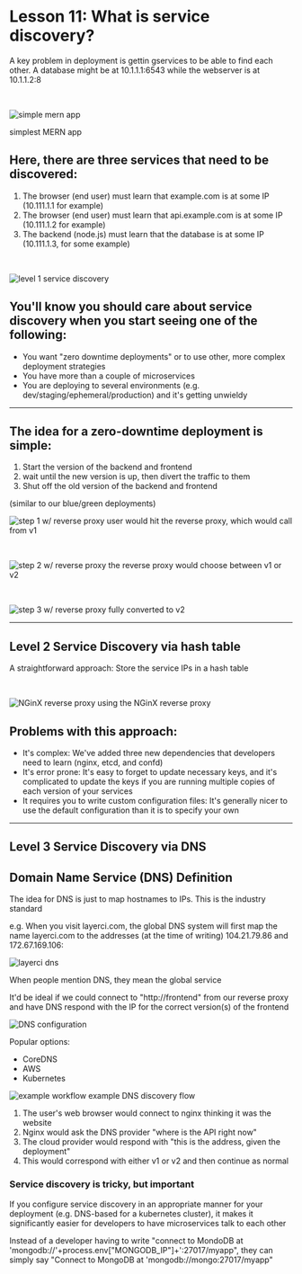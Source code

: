 # Lesson 11: What is service discovery?

A key problem in deployment is gettin gservices to be able to find each other. A database might be at 10.1.1.1:6543 while the webserver is at 10.1.1.2:8

<br>

![simple mern app](../resources/12.jpg)

simplest MERN app

## Here, there are three services that need to be discovered:
1) The browser (end user) must learn that example.com is at some IP (10.111.1.1 for example)
1) The browser (end user) must learn that api.example.com is at some IP (10.111.1.2 for example)
1) The backend (node.js) must learn that the database is at some IP (10.111.1.3, for some example)

<br>

![level 1 service discovery](../resources/13.jpg)

## You'll know you should care about service discovery when you start seeing one of the following:

- You want "zero downtime deployments" or to use other, more complex deployment strategies
- You have more than a couple of microservices
- You are deploying to several environments (e.g. dev/staging/ephemeral/production) and it's getting unwieldy

<hr>

## The idea for a zero-downtime deployment is simple: 
1) Start the version of the backend and frontend
1) wait until the new version is up, then divert the traffic to them
1) Shut off the old version of the backend and frontend

(similar to our blue/green deployments)

![step 1 w/ reverse proxy ](../resources/14.jpg)
user would hit the reverse proxy, which would call from v1

<br>

![step 2 w/ reverse proxy ](../resources/15.jpg)
the reverse proxy would choose between v1 or v2

<br>

![step 3 w/ reverse proxy ](../resources/16.jpg)
fully converted to v2

<hr>

## Level 2 Service Discovery via hash table
A straightforward approach: Store the service IPs in a hash table

<br>

![NGinX reverse proxy ](../resources/17.jpg)
using the NGinX reverse proxy


## Problems with this approach: 
- It's complex: We've added three new dependencies that developers need to learn (nginx, etcd, and confd)
- It's error prone: It's easy to forget to update necessary keys, and it's complicated to update the keys if you are running multiple copies of each version of your services
- It requires you to write custom configuration files: It's generally nicer to use the default configuration than it is to specify your own

<hr>

## Level 3 Service Discovery via DNS

## Domain Name Service (DNS) Definition
The idea for DNS is just to map hostnames to IPs. This is the industry standard

e.g. When you visit layerci.com, the global DNS system will first map the name layerci.com to the addresses (at the time of writing) 104.21.79.86 and 172.67.169.106:

![layerci dns](../resources/18.jpg)

When people mention DNS, they mean the global service

It'd be ideal if we could connect to "http://frontend" from our reverse proxy and have DNS respond with the IP for the correct version(s) of the frontend

![DNS configuration](../resources/19.jpg)

Popular options:
- CoreDNS
- AWS
- Kubernetes

![example workflow](../resources/20.jpg)
example DNS discovery flow

1) The user's web browser would connect to nginx thinking it was the website
1) Nginx would ask the DNS provider "where is the API right now"
1) The cloud provider would respond with "this is the address, given the deployment"
1) This would correspond with either v1 or v2 and then continue as normal

### Service discovery is tricky, but important

If you configure service discovery in an appropriate manner for your deployment (e.g. DNS-based for a kubernetes cluster), it makes it significantly easier for developers to have microservices talk to each other

Instead of a developer having to write "connect to MondoDB at 'mongodb://'+process.env["MONGODB_IP"]+':27017/myapp", they can simply say "Connect to MongoDB at 'mongodb://mongo:27017/myapp"